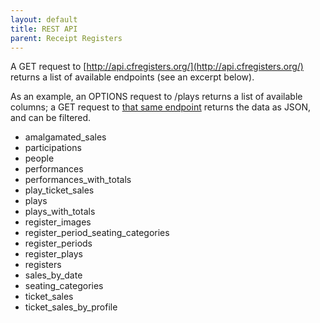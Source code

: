 ```yaml
---
layout: default
title: REST API
parent: Receipt Registers
---
```


A GET request to [http://api.cfregisters.org/](http://api.cfregisters.org/) returns a list of available endpoints (see an excerpt below).

As an example, an OPTIONS request to /plays returns a list of available columns; a GET request to [that same endpoint](http://api.cfregisters.org/plays) returns the data as JSON, and can be filtered.

- amalgamated_sales
- participations
- people
- performances
- performances_with_totals
- play_ticket_sales
- plays
- plays_with_totals
- register_images
- register_period_seating_categories
- register_periods
- register_plays
- registers
- sales_by_date
- seating_categories
- ticket_sales
- ticket_sales_by_profile
